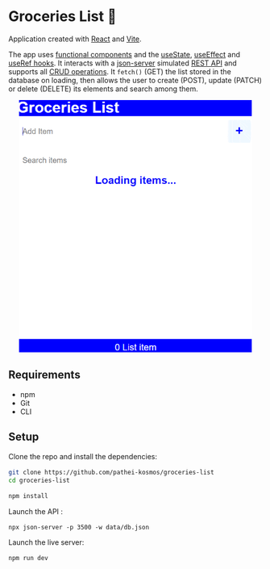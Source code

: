 # Groceries List :ledger:

Application created with [React](https://reactjs.org/) and [Vite](https://vitejs.dev/).


The app uses [functional components](https://reactjs.org/docs/components-and-props.html#function-and-class-components) and the [useState](https://reactjs.org/docs/hooks-state.html), [useEffect](https://reactjs.org/docs/hooks-effect.html) and [useRef hooks](https://beta.reactjs.org/reference/react/useRef). It interacts with a [json-server](https://github.com/typicode/json-server) simulated [REST API](https://www.redhat.com/en/topics/api/what-is-a-rest-api) and supports all [CRUD operations](https://developer.mozilla.org/en-US/docs/Glossary/CRUD). It `fetch()` (GET) the list stored in the database on loading, then allows the user to create (POST), update (PATCH) or delete (DELETE) its elements and search among them.

<p align="center">
  <img src="https://github.com/pathei-kosmos/groceries-list/blob/master/demo.gif?raw=true" alt="Demo gif" height="500" />
</p>

## Requirements

* npm 
* Git
* CLI

## Setup

Clone the repo and install the dependencies:

```bash
git clone https://github.com/pathei-kosmos/groceries-list
cd groceries-list
```

```bash
npm install
```

Launch the API :

```
npx json-server -p 3500 -w data/db.json
```

Launch the live server:
```bash
npm run dev
```

